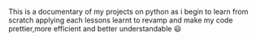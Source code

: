 This is a documentary of my projects on python as i begin to learn from scratch applying each lessons learnt to revamp and make my code prettier,more efficient and better understandable 😃
